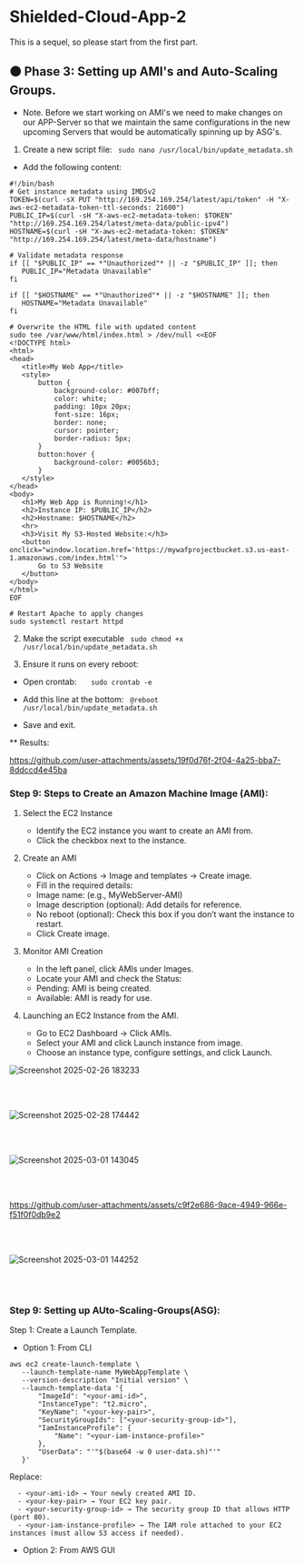 # Shielded-Cloud-App-2
This is a sequel, so please start from the first part.

## 🟠 Phase 3: Setting up AMI's and Auto-Scaling Groups.

* Note. Before we start working on AMI's we need to make changes on our APP-Server so that we maintain the same configurations in the new upcoming Servers that would be automatically spinning up by ASG's.

1. Create a new script file:
```  sudo nano /usr/local/bin/update_metadata.sh  ```
 
- Add the following content:
  
 ```
#!/bin/bash
# Get instance metadata using IMDSv2
TOKEN=$(curl -sX PUT "http://169.254.169.254/latest/api/token" -H "X-aws-ec2-metadata-token-ttl-seconds: 21600")
PUBLIC_IP=$(curl -sH "X-aws-ec2-metadata-token: $TOKEN" "http://169.254.169.254/latest/meta-data/public-ipv4")
HOSTNAME=$(curl -sH "X-aws-ec2-metadata-token: $TOKEN" "http://169.254.169.254/latest/meta-data/hostname")

# Validate metadata response
if [[ "$PUBLIC_IP" == *"Unauthorized"* || -z "$PUBLIC_IP" ]]; then
    PUBLIC_IP="Metadata Unavailable"
fi

if [[ "$HOSTNAME" == *"Unauthorized"* || -z "$HOSTNAME" ]]; then
    HOSTNAME="Metadata Unavailable"
fi

# Overwrite the HTML file with updated content
sudo tee /var/www/html/index.html > /dev/null <<EOF
<!DOCTYPE html>
<html>
<head>
    <title>My Web App</title>
    <style>
        button {
            background-color: #007bff;
            color: white;
            padding: 10px 20px;
            font-size: 16px;
            border: none;
            cursor: pointer;
            border-radius: 5px;
        }
        button:hover {
            background-color: #0056b3;
        }
    </style>
</head>
<body>
    <h1>My Web App is Running!</h1>
    <h2>Instance IP: $PUBLIC_IP</h2>
    <h2>Hostname: $HOSTNAME</h2>
    <hr>
    <h3>Visit My S3-Hosted Website:</h3>
    <button onclick="window.location.href='https://mywafprojectbucket.s3.us-east-1.amazonaws.com/index.html'">
        Go to S3 Website
    </button>
</body>
</html>
EOF

# Restart Apache to apply changes
sudo systemctl restart httpd
  ```

2. Make the script executable
```  sudo chmod +x /usr/local/bin/update_metadata.sh ```

3. Ensure it runs on every reboot:
  -  Open crontab:
 ```    sudo crontab -e   ```

  - Add this line at the bottom:
 ```  @reboot /usr/local/bin/update_metadata.sh   ```

  - Save and exit.

** Results:

https://github.com/user-attachments/assets/19f0d76f-2f04-4a25-bba7-8ddccd4e45ba

### Step 9: Steps to Create an Amazon Machine Image (AMI):

1. Select the EC2 Instance
    - Identify the EC2 instance you want to create an AMI from.
    - Click the checkbox next to the instance.

2. Create an AMI
    - Click on Actions → Image and templates → Create image.
    - Fill in the required details:
    - Image name: (e.g., MyWebServer-AMI)
    - Image description (optional): Add details for reference.
    - No reboot (optional): Check this box if you don’t want the instance to restart.
    - Click Create image.

3. Monitor AMI Creation
    - In the left panel, click AMIs under Images.
    - Locate your AMI and check the Status:
    - Pending: AMI is being created.
    - Available: AMI is ready for use.

4. Launching an EC2 Instance from the AMI.
    - Go to EC2 Dashboard → Click AMIs.
    - Select your AMI and click Launch instance from image.
    - Choose an instance type, configure settings, and click Launch.

![Screenshot 2025-02-26 183233](https://github.com/user-attachments/assets/bb65eae7-cd14-4599-a3be-39e1893b3917)

<br><br>

![Screenshot 2025-02-28 174442](https://github.com/user-attachments/assets/665eefb8-db3b-4487-bc27-9b0fd6a7b484)

<br><br>

![Screenshot 2025-03-01 143045](https://github.com/user-attachments/assets/2e19f815-c66e-4880-89d6-164f0cfaa5f4)

<br><br>

https://github.com/user-attachments/assets/c9f2e686-9ace-4949-966e-f51f0f0db9e2

<br><br>

![Screenshot 2025-03-01 144252](https://github.com/user-attachments/assets/25d08a7a-5268-4dd9-af06-7b9a14ddb23f)

<br><br>


### Step 9: Setting up AUto-Scaling-Groups(ASG):

Step 1: Create a Launch Template.

-  Option 1: From CLI
 ```
aws ec2 create-launch-template \
    --launch-template-name MyWebAppTemplate \
    --version-description "Initial version" \
    --launch-template-data '{
        "ImageId": "<your-ami-id>",
        "InstanceType": "t2.micro",
        "KeyName": "<your-key-pair>",
        "SecurityGroupIds": ["<your-security-group-id>"],
        "IamInstanceProfile": {
            "Name": "<your-iam-instance-profile>"
        },
        "UserData": "'"$(base64 -w 0 user-data.sh)"'"
    }'

 ```
Replace:
```
  - <your-ami-id> → Your newly created AMI ID.
  - <your-key-pair> → Your EC2 key pair.
  - <your-security-group-id> → The security group ID that allows HTTP (port 80).
  - <your-iam-instance-profile> → The IAM role attached to your EC2 instances (must allow S3 access if needed).
```
-  Option 2: From AWS GUI
